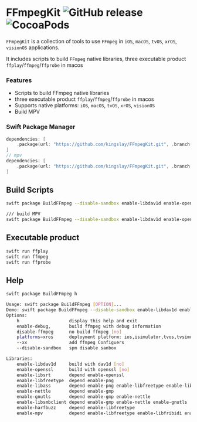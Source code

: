 # FFmpegKit ![GitHub release](https://img.shields.io/badge/release-v5.1-blue.svg) ![CocoaPods](https://img.shields.io/cocoapods/v/ffmpeg-kit-ios-min) 

`FFmpegKit` is a collection of tools to use `FFmpeg` in `iOS`, `macOS`, `tvOS`, `xrOS`, `visionOS`  applications.

It includes scripts to build `FFmpeg` native libraries, three executable product `ffplay`/`ffmpeg`/`ffprobe` in macos

### Features
- Scripts to build FFmpeg native libraries
- three executable product `ffplay`/`ffmpeg`/`ffprobe` in macos
- Supports native platforms: `iOS`, `macOS`, `tvOS`, `xrOS`, `visionOS`
- Build MPV

### Swift Package Manager

```swift
dependencies: [
    .package(url: "https://github.com/kingslay/FFmpegKit.git", .branch("main"))
]
// mpv
dependencies: [
    .package(url: "https://github.com/kingslay/FFmpegKit.git", .branch("mpv"))
]
```

## Build Scripts
```bash
swift package BuildFFmpeg --disable-sandbox enable-libdav1d enable-openssl enable-libsrt

/// build MPV
swift package BuildFFmpeg --disable-sandbox enable-libdav1d enable-openssl enable-libsrt enable-libfreetype enable-libfribidi enable-harfbuzz enable-libass enable-mpv platforms=macos
```
## Executable product
```bash
swift run ffplay
swift run ffmpeg
swift run ffprobe
```
## Help 
```bash
swift package BuildFFmpeg h
```

```bash
Usage: swift package BuildFFmpeg [OPTION]...
Demo: swift package BuildFFmpeg --disable-sandbox enable-libdav1d enable-openssl enable-libsrt
Options:
    h                   display this help and exit
    enable-debug,       build ffmpeg with debug information
    disable-ffmpeg      no build ffmpeg [no]
    platforms=xros      deployment platform: ios,isimulator,tvos,tvsimulator,macos,maccatalyst,xros,xrsimulator,watchos,watchsimulator,
    --xx                add ffmpeg Configuers
    --disable-sandbox   spm disable sanbox

Libraries:
    enable-libdav1d     build with dav1d [no]
    enable-openssl      build with openssl [no]
    enable-libsrt       depend enable-openssl
    enable-libfreetype  depend enable-png
    enable-libass       depend enable-png enable-libfreetype enable-libfribidi enable-harfbuzz
    enable-nettle       depend enable-gmp
    enable-gnutls       depend enable-gmp enable-nettle
    enable-libsmbclient depend enable-gmp enable-nettle enable-gnutls
    enable-harfbuzz     depend enable-libfreetype
    enable-mpv          depend enable-libfreetype enable-libfribidi enable-harfbuzz enable-libass
```
